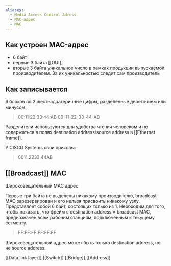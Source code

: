 ```yaml
---
aliases:
  - Media Access Control Adress
  - MAC-адрес
  - MAC
---
```

## Как устроен MAC-адрес

* 6 байт
* первые 3 байта [[OUI]] 
* вторые 3 байта уникальное число в рамках продукции выпускаемой производителем. За их уникальностью следит сам производитель

## Как записывается

6 блоков по 2 шестнадцатеричные цифры, разделённые двоеточием или минусом:

>00:11:22:33:44:AB
>00-11-22-33-44-AB

Разделители используются для удобства чтения человеком и не содержаться в полях destination address/source address в [[Ethernet frame]].

У CISCO Systems свои приколы: 

>0011.2233.44AB

## [[Broadcast]] MAC

Широковещательный МАС адрес

Первые три байта не выделены никакому производителю, broadcast MAC зарезервирован и его нельзя присвоить никакому узлу. Представляет собой 6 байт, состоящих только из 1. Необходим для того, чтобы показать, что фрейм с destination address = broadcast MAC, предназначен всем рабочим станциям, подключённым к текущему сегменту.

>FF:FF:FF:FF:FF:FF

Широковещательный адрес может быть только destination address, но не source address.

[[Data link layer]]
[[Switch]]
[[Bridge]]
[[Address]]